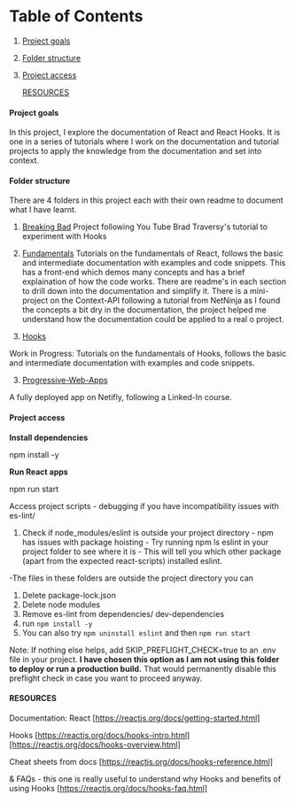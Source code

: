 # Table of Contents

1. [Project goals](#Project-goals)
2. [Folder structure](#Folder-structure)
3. [Project access](#Project-access)

   [RESOURCES](#Resources)

#### Project goals

In this project, I explore the documentation of React and React Hooks. It is one in a series of tutorials where I work on the documentation and tutorial projects to apply the knowledge from the documentation and set into context.

#### Folder structure

There are 4 folders in this project each with their own readme to document what I have learnt.

1. [Breaking Bad](https://github.com/SumiSastri/react-basics-to-hooks/tree/master/breaking-bad)
   Project following You Tube Brad Traversy's tutorial to experiment with Hooks

2. [Fundamentals](https://github.com/SumiSastri/react-basics-to-hooks/tree/master/fundamentals)
   Tutorials on the fundamentals of React, follows the basic and intermediate documentation with examples and code snippets. This has a front-end which demos many concepts and has a brief explaination of how the code works. There are readme's in each section to drill down into the documentation and simplify it. There is a mini-project on the Context-API following a tutorial from NetNinja as I found the concepts a bit dry in the documentation, the project helped me understand how the documentation could be applied to a real o project.

3. [Hooks](https://github.com/SumiSastri/react-basics-to-hooks/tree/master/hooks)

Work in Progress: Tutorials on the fundamentals of Hooks, follows the basic and intermediate documentation with examples and code snippets.

3. [Progressive-Web-Apps]()

A fully deployed app on Netifly, following a Linked-In course.

#### Project access

**Install dependencies**

npm install -y

**Run React apps**

npm run start

Access project scripts - debugging if you have incompatibility issues with es-lint/

1. Check if node_modules/eslint is outside your project directory - npm has issues with package hoisting - Try running npm ls eslint in your project folder to see where it is - This will tell you which other package (apart from the expected react-scripts) installed eslint.

-The files in these folders are outside the project directory you can

1. Delete package-lock.json
2. Delete node modules
3. Remove es-lint from dependencies/ dev-dependencies
4. run `npm install -y`
5. You can also try `npm uninstall eslint` and then `npm run start`

Note: If nothing else helps, add SKIP_PREFLIGHT_CHECK=true to an .env file in your project. **I have chosen this option as I am not using this folder to deploy or run a production build.**
That would permanently disable this preflight check in case you want to proceed anyway.

#### RESOURCES

Documentation:
React
[https://reactjs.org/docs/getting-started.html]

Hooks
[https://reactjs.org/docs/hooks-intro.html][https://reactjs.org/docs/hooks-overview.html]

Cheat sheets from docs
[https://reactjs.org/docs/hooks-reference.html]

& FAQs - this one is really useful to understand why Hooks and benefits of using Hooks
[https://reactjs.org/docs/hooks-faq.html]

